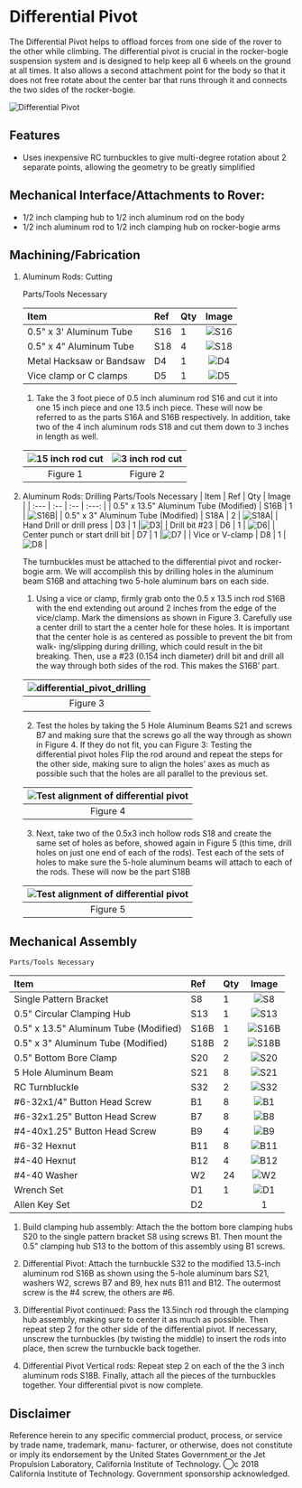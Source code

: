# Differential Pivot
The Differential Pivot helps to offload forces from one side of the rover to the other while climbing. The differential pivot is crucial in the rocker-bogie suspension system and is designed to help keep all 6 wheels on the ground at all times. It also allows a second attachment point for the body so that it does not free rotate about the center bar that runs through it and connects the two sides of the rocker-bogie.

![Differential Pivot](Latex%20Docs/Pictures/Differential%20Pivot.PNG)

## Features
  * Uses inexpensive RC turnbuckles to give multi-degree rotation about 2 separate points, allowing the geometry to be greatly simplified

## Mechanical Interface/Attachments to Rover:
  * 1/2 inch clamping hub to 1/2 inch aluminum rod on the body
  * 1/2 inch aluminum rod to 1/2 inch clamping hub on rocker-bogie arms

## Machining/Fabrication

1. Aluminum Rods: Cutting

    Parts/Tools Necessary

    | Item | Ref | Qty | Image |
    | :--- | :-- | :-- | :---: |
    | 0.5" x 3' Aluminum Tube | S16 | 1 | ![S16](/images/components/Structural/S16.png) |
    | 0.5" x 4" Aluminum Tube | S18 | 4 | ![S18](/images/components/Structural/S18.png) |
    | Metal Hacksaw or Bandsaw | D4 | 1  | ![D4](/images/components/Tools/D4.png) |
    | Vice clamp or C clamps | D5 | 1 | ![D5](/images/components/Tools/D5.png) |

    1. Take the 3 foot piece of 0.5 inch aluminum rod S16 and cut it into one 15 inch piece and one 13.5 inch piece. These will now be referred to as the parts S16A and S16B respectively. In addition, take two of the 4 inch aluminum rods S18 and cut them down to 3 inches in length as well.

    | ![15 inch rod cut](images/15inch_cut.PNG) | ![3 inch rod cut](images/3inch_cut.PNG)|
    |:-:|:-:|
    | Figure 1| Figure 2 |


2. Aluminum Rods: Drilling
    Parts/Tools Necessary
    | Item | Ref | Qty | Image |
    | :--- | :-- | :-- | :---: |
    | 0.5" x 13.5" Aluminum Tube (Modified) | S16B | 1 | ![S16B](/images/components/Structural/S16B.png)|
    | 0.5" x 3" Aluminum Tube (Modified) | S18A | 2 | ![S18A](/images/components/Structural/S18A.png)|
    | Hand Drill or drill press | D3 | 1 |![D3](/images/components/Tools/D3.png)|
    | Drill bit #23 | D6 | 1 | ![D6](/images/components/Tools/D6.jpeg)|
    | Center punch or start drill bit | D7 | 1 |![D7](/images/components/Tools/D7.jpeg) |
    | Vice or V-clamp | D8 | 1 | ![D8](/images/components/Tools/D8.png) | 


    The turnbuckles must be attached to the differential pivot and rocker-bogie arm. We will accomplish this by drilling holes in the aluminum beam S16B and attaching two 5-hole aluminum bars on each side.
    1. Using a vice or clamp, firmly grab onto the 0.5 x 13.5 inch rod S16B with the end extending out around 2 inches from the edge of the vice/clamp. Mark the dimensions as shown in Figure 3. Carefully use a center drill to start the a center hole for these holes. It is important that the center hole is as centered as possible to prevent the bit from walk- ing/slipping during drilling, which could result in the bit breaking. Then, use a #23 (0.154 inch diameter) drill bit and drill all the way through both sides of the rod. This makes the S16B’ part.

    | ![differential_pivot_drilling](images/differential_pivot_cut.PNG) |
    | :--: |
    | Figure 3 |

    2. Test the holes by taking the 5 Hole Aluminum Beams S21 and screws B7 and making sure that the screws go all the way through as shown in Figure 4. If they do not fit, you can Figure 3: Testing the differential pivot holes Flip the rod around and repeat the steps for the other side, making sure to align the holes’ axes as much as possible such that the holes are all parallel to the previous set.

    | ![Test alignment of differential pivot](images/diff_align.PNG) |
    | :--: |
    | Figure 4 |

    3. Next, take two of the 0.5x3 inch hollow rods S18 and create the same set of holes as before, showed again in Figure 5 (this time, drill holes on just one end of each of the rods). Test each of the sets of holes to make sure the 5-hole aluminum beams will attach to each of the rods. These will now be the part S18B

    | ![Test alignment of differential pivot](images/differential_standoff_cut.PNG) |
    | :--: |
    | Figure 5 |

## Mechanical Assembly
    Parts/Tools Necessary
    
  | Item | Ref | Qty | Image |
  | :--- | :-- | :-- | :---: |
  | Single Pattern Bracket | S8 | 1 | ![S8](/images/components/Structural/S8.png) |
  | 0.5" Circular Clamping Hub | S13 | 1 | ![S13](/images/components/Structural/S13.png)|
  | 0.5" x 13.5" Aluminum Tube (Modified) | S16B | 1 | ![S16B](/images/components/Structural/S16B.png)|
  | 0.5" x 3" Aluminum Tube (Modified) | S18B | 2 | ![S18B](/images/components/Structural/S18B.png)|
  | 0.5" Bottom Bore Clamp | S20 | 2 | ![S20](/images/components/Structural/S20.png)| 
  | 5 Hole Aluminum Beam | S21 | 8 | ![S21](/images/components/Structural/S21.png)|
  | RC Turnbluckle | S32 | 2 | ![S32](/images/components/Structural/S32.png)| 
  | #6-32x1/4" Button Head Screw | B1 | 8 | ![B1](/images/components/Screws/B1.png)|
  | #6-32x1.25" Button Head Screw | B7 | 8 | ![B8](/images/components/Screws/B8.png)|
  | #4-40x1.25" Button Head Screw | B9 | 4 | ![B9](/images/components/Screws/B9.png)|
  | #6-32 Hexnut | B11 | 8 | ![B11](/images/components/Screws/B11.png)|
  | #4-40 Hexnut | B12 | 4 | ![B12](/images/components/Screws/B12.png)|
  | #4-40 Washer | W2 | 24 | ![W2](/images/components/Washers/W2.png)| 
  | Wrench Set | D1 | 1 | ![D1](/images/components/Tools/D1.png)|
  | Allen Key Set | D2 | | 1 | ![D3](/images/components/Tools/D2.png)|


1. Build clamping hub assembly: Attach the the bottom bore clamping hubs S20 to the single pattern bracket S8 using screws B1. Then mount the 0.5” clamping hub S13 to the bottom of this assembly using B1 screws.

2. Differential Pivot: Attach the turnbuckle S32 to the modified 13.5-inch aluminum rod S16B as shown using the 5-hole aluminum bars S21, washers W2, screws B7 and B9, hex nuts B11 and B12. The outermost screw is the #4 screw, the others are #6.

3. Differential Pivot continued: Pass the 13.5inch rod through the clamping hub assembly, making sure to center it as much as possible. Then repeat step 2 for the other side of the differential pivot. If necessary, unscrew the turnbuckles (by twisting the middle) to insert the rods into place, then screw the turnbuckle back together.

4. Differential Pivot Vertical rods: Repeat step 2 on each of the the 3 inch aluminum rods S18B. Finally, attach all the pieces of the turnbuckles together. Your differential pivot is now complete.

## Disclaimer

Reference herein to any specific commercial product, process, or service by trade name, trademark, manu- facturer, or otherwise, does not constitute or imply its endorsement by the United States Government or the Jet Propulsion Laboratory, California Institute of Technology. ⃝c 2018 California Institute of Technology. Government sponsorship acknowledged.
